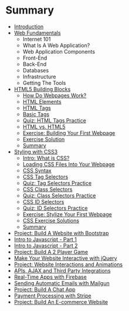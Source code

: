 # Summary

* [Introduction](README.md)
* [Web Fundamentals](web-fundamentals.md)
    * Internet 101
    * What Is A Web Application?
    * Web Application Components
    * Front-End
    * Back-End
    * Databases
    * Infrastructure
    * Getting The Tools
* [HTML5 Building Blocks](html5-building-blocks.md)
    * [How Do Webpages Work?](how-do-webpages-work.md)
    * [HTML Elements](html-elements.md)
    * [HTML Tags](html-tags.md)
    * [Basic Tags](basic-tags.md)
    * [Quiz: HTML Tags Practice](quiz-html-tags-checkpoint.md)
    * [HTML vs. HTML5](html-vs-html5.md)
    * [Exercise: Building Your First Webpage](exercise-building-your-first-webpage.md)
    * [Exercise Solution](exercise-solution.md)
    * [Summary](ch1-summary.md)
* [Styling with CSS3](styling-with-css3.md)
    * [Intro: What is CSS?](intro-what-is-css.md)
    * [Loading CSS Files Into Your Webpage](loading-css-files-into-your-webpage.md)
    * [CSS Syntax](css-syntax.md)
    * [CSS Tag Selectors](css-tag-selectors.md)
    * [Quiz: Tag Selectors Practice](quiz-tag-selectors-practice.md)
    * [CSS Class Selectors](css-class-selectors.md)
    * [Quiz: Class Selectors Practice](quiz-class-selectors-practice.md)
    * [CSS ID Selectors](css-id-selectors.md)
    * [Quiz: ID Selectors Practice](quiz-id-selectors-practice.md)
    * [Exercise: Stylize Your First Webpage](exercise-stylize-your-first-webpage.md)
    * [CSS Exercise Solutions](css-exercise-solutions.md)
    * [Summary](ch2-summary.md)
* [Project: Build A Website with Bootstrap](project-1---bootstrap.md)
* [Intro to Javascript - Part 1](intro-to-javascript---part-1.md)
* [Intro to Javascript - Part 2](intro-to-javascript---part-2.md)
* [Project: Build A 2 Player Game](project-build-a-2-player-game-with-javascript.md)
* [Make Your Website Interactive with jQuery](make-your-website-interactive-with-jquery.md)
* [Project: Website Interactions and Animations](project-website-interactions-and-animations.md)
* [APIs, AJAX and Third Party Integrations](apis-ajax-and-third-party-integrations.md)
* [Real-Time Apps with Firebase](real-time-apps-with-firebase.md)
* [Sending Automatic Emails with Mailgun](sending-automatic-emails-via-mailgun.md)
* [Project: Build A Chat App](project-build-a-chat-app.md)
* [Payment Processing with Stripe](payment-processing-with-stripe.md)
* [Project: Build An E-commerce Website](project-build-an-e-commerce-website.md)

